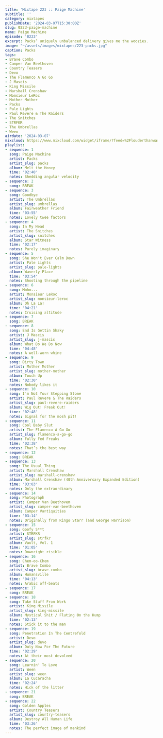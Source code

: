 ```yaml
---
title: 'Mixtape 223 :: Paige Machine'
subtitle: ''
category: mixtapes
publishDate: '2024-03-07T15:30:00Z'
slug: 0223-paige-machine
name: Paige Machine
episode: '0223'
excerpt: Packs’ uniquely unbalanced delivery gives me the woozies.
image: "~/assets/images/mixtapes/223-packs.jpg"
caption: Packs
tags:
- Brave Combo
- Camper Van Beethoven
- Country Teasers
- Devo
- The Flamenco A Go Go
- J Mascis
- King Missile
- Marshall Crenshaw
- Monsieur LeRoc
- Mother Mother
- Packs
- Pale Lights
- Paul Revere & The Raiders
- The Snitches
- STRFKR
- The Umbrellas
- Ween
airdate: '2024-03-07'
mixcloud: https://www.mixcloud.com/widget/iframe/?feed=%2Flouderthanwar%2Fthe-mixtape-223-paige-machine-2024-03-07%2F&hide_artwork=1&hide_cover=1
playlist:
- sequence: 1
  song: Paige Machine
  artist: Packs
  artist_slug: packs
  album: Melt the Honey
  time: '02:40'
  notes: Shedding angular velocity
- sequence: 2
  song: BREAK
- sequence: 3
  song: Goodbye
  artist: The Umbrellas
  artist_slug: umbrellas
  album: Fairweather Friend
  time: '03:55'
  notes: Lovely twee factors
- sequence: 4
  song: In My Head
  artist: The Snitches
  artist_slug: snitches
  album: Star Witness
  time: '02:17'
  notes: Purely imaginary
- sequence: 5
  song: She Won't Ever Calm Down
  artist: Pale Lights
  artist_slug: pale-lights
  album: Waverly Place
  time: '03:54'
  notes: Shooting through the pipeline
- sequence: 6
  song: Mmhm...
  artist: Monsieur LeRoc
  artist_slug: monsieur-leroc
  album: Oh La La!
  time: '04:21'
  notes: Cruising altitude
- sequence: 7
  song: BREAK
- sequence: 8
  song: End Is Gettin Shaky
  artist: J Mascis
  artist_slug: j-mascis
  album: What Do We Do Now
  time: '04:48'
  notes: A well-worn whine
- sequence: 9
  song: Dirty Town
  artist: Mother Mother
  artist_slug: mother-mother
  album: Touch Up
  time: '02:30'
  notes: Nobody likes it
- sequence: 10
  song: I'm Not Your Stepping Stone
  artist: Paul Revere & The Raiders
  artist_slug: paul-revere-raiders
  album: Wig Out! Freak Out!
  time: '02:48'
  notes: Signal for the mosh pit!
- sequence: 11
  song: Cool Baby Slut
  artist: The Flamenco A Go Go
  artist_slug: flamenco-a-go-go
  album: Fully Fed Freaks
  time: '02:38'
  notes: That’s the best way
- sequence: 12
  song: BREAK
- sequence: 13
  song: The Usual Thing
  artist: Marshall Crenshaw
  artist_slug: marshall-crenshaw
  album: Marshall Crenshaw (40th Anniversary Expanded Edition)
  time: '03:03'
  notes: Only the extraordinary
- sequence: 14
  song: Photograph
  artist: Camper Van Beethoven
  artist_slug: camper-van-beethoven
  album: Camper Vantiquities
  time: '03:14'
  notes: Originally from Ringo Starr (and George Harrison)
- sequence: 15
  song: Goofy S**t
  artist: STRFKR
  artist_slug: strfkr
  album: Vault, Vol. 1
  time: '01:05'
  notes: Downright risible
- sequence: 16
  song: Chem-oo-Chem
  artist: Brave Combo
  artist_slug: brave-combo
  album: Humansville
  time: '04:13'
  notes: Arabic off-beats
- sequence: 17
  song: BREAK
- sequence: 18
  song: Take Stuff From Work
  artist: King Missile
  artist_slug: king-missile
  album: Mystical Shit / Fluting On the Hump
  time: '02:13'
  notes: Stick it to the man
- sequence: 19
  song: Penetration In The Centrefold
  artist: Devo
  artist_slug: devo
  album: Duty Now For The Future
  time: '02:29'
  notes: At their most devolved
- sequence: 20
  song: Learnin' To Love
  artist: Ween
  artist_slug: ween
  album: La Cucaracha
  time: '02:24'
  notes: Hick of the litter
- sequence: 21
  song: BREAK
- sequence: 22
  song: Golden Apples
  artist: Country Teasers
  artist_slug: country-teasers
  album: Destroy All Human Life
  time: '03:26'
  notes: The perfect image of mankind
---
```


